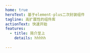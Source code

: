 ```yaml
---
home: true
heroText: 基于element-plus二次封装组件
tagline: 高扩展性的组件库
actionText: 快速开始
features:
  - title: 简介至上
    details: hhhhh
    
---
```

